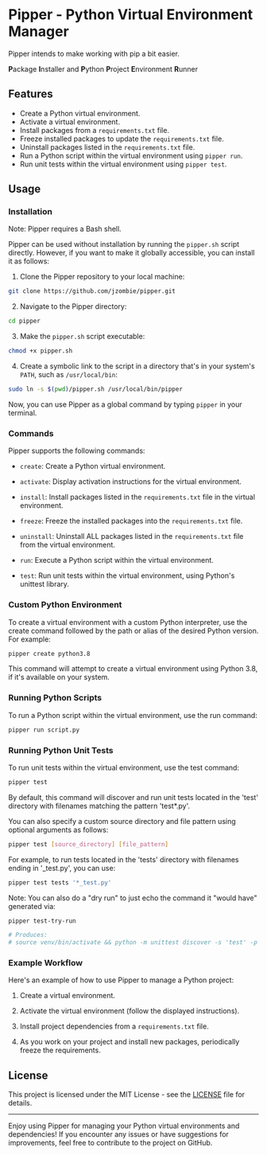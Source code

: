 # Pipper - Python Virtual Environment Manager

Pipper intends to make working with pip a bit easier.

**P**ackage **I**nstaller and **P**ython **P**roject **E**nvironment **R**unner

## Features

- Create a Python virtual environment.
- Activate a virtual environment.
- Install packages from a `requirements.txt` file.
- Freeze installed packages to update the `requirements.txt` file.
- Uninstall packages listed in the `requirements.txt` file.
- Run a Python script within the virtual environment using `pipper run`.
- Run unit tests within the virtual environment using `pipper test`.

## Usage

### Installation

Note: Pipper requires a Bash shell.

Pipper can be used without installation by running the `pipper.sh` script directly. However, if you want to make it globally accessible, you can install it as follows:

1. Clone the Pipper repository to your local machine:

```bash
git clone https://github.com/jzombie/pipper.git
```

2. Navigate to the Pipper directory:

```bash
cd pipper
```

3. Make the `pipper.sh` script executable:

```bash
chmod +x pipper.sh
```

4. Create a symbolic link to the script in a directory that's in your system's `PATH`, such as `/usr/local/bin`:

```bash
sudo ln -s $(pwd)/pipper.sh /usr/local/bin/pipper
```

Now, you can use Pipper as a global command by typing `pipper` in your terminal.

### Commands

Pipper supports the following commands:

- `create`: Create a Python virtual environment.

- `activate`: Display activation instructions for the virtual environment.

- `install`: Install packages listed in the `requirements.txt` file in the virtual environment.

- `freeze`: Freeze the installed packages into the `requirements.txt` file.

- `uninstall`: Uninstall ALL packages listed in the `requirements.txt` file from the virtual environment.

- `run`: Execute a Python script within the virtual environment.

- `test`: Run unit tests within the virtual environment, using Python's unittest library.

### Custom Python Environment

To create a virtual environment with a custom Python interpreter, use the create command followed by the path or alias of the desired Python version. For example:

```bash
pipper create python3.8
```

This command will attempt to create a virtual environment using Python 3.8, if it's available on your system.

### Running Python Scripts

To run a Python script within the virtual environment, use the run command:

```bash
pipper run script.py
```

### Running Python Unit Tests

To run unit tests within the virtual environment, use the test command:

```bash
pipper test
```

By default, this command will discover and run unit tests located in the 'test' directory with filenames matching the pattern 'test*.py'.

You can also specify a custom source directory and file pattern using optional arguments as follows:

```bash
pipper test [source_directory] [file_pattern]
```

For example, to run tests located in the 'tests' directory with filenames ending in '_test.py', you can use:

```bash
pipper test tests '*_test.py'
```

Note: You can also do a "dry run" to just echo the command it "would have" generated via:

```bash
pipper test-try-run

# Produces:
# source venv/bin/activate && python -m unittest discover -s 'test' -p 'test*.py'
```

### Example Workflow

Here's an example of how to use Pipper to manage a Python project:

1. Create a virtual environment.

2. Activate the virtual environment (follow the displayed instructions).

3. Install project dependencies from a `requirements.txt` file.

4. As you work on your project and install new packages, periodically freeze the requirements.

## License

This project is licensed under the MIT License - see the [LICENSE](LICENSE) file for details.

---

Enjoy using Pipper for managing your Python virtual environments and dependencies! If you encounter any issues or have suggestions for improvements, feel free to contribute to the project on GitHub.
